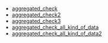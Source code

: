 ﻿*  [aggregated_check](/FME/gpkg/gpkg_check_uo/aggregated_check/aggregated_check)
*  [aggregated_check2](/FME/gpkg/gpkg_check_uo/aggregated_check2/aggregated_check2)
*  [aggregated_check3](/FME/gpkg/gpkg_check_uo/aggregated_check3/aggregated_check3)
*  [aggregated_check_all_kind_of_data](/FME/gpkg/gpkg_check_uo/aggregated_check_all_kind_of_data/aggregated_check_all_kind_of_data)
*  [aggregated_check_all_kind_of_data2](/FME/gpkg/gpkg_check_uo/aggregated_check_all_kind_of_data2/aggregated_check_all_kind_of_data2)


